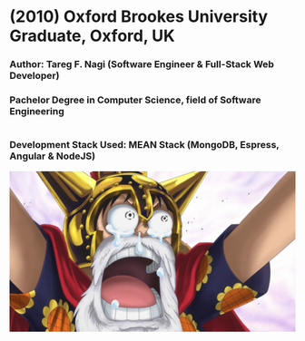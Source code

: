 # (2010) Oxford Brookes University Graduate, Oxford, UK
### Author: Tareg F. Nagi (Software Engineer & Full-Stack Web Developer)
### Pachelor Degree in Computer Science, field of Software Engineering
#
### Development Stack Used: MEAN Stack (MongoDB, Espress, Angular & NodeJS)


![My Fav. Anime: One Piece, Screenshot featuring King of Pirates - Monkey D. Luffy](./images/anime/One-Piece_738_snapshot_04.03.55.jpg)

#